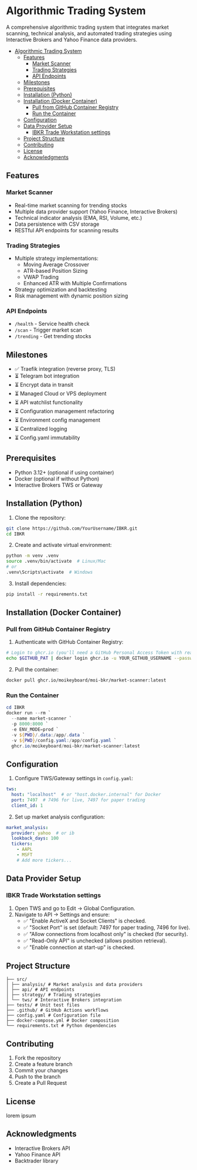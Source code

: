 # Algorithmic Trading System

A comprehensive algorithmic trading system that integrates market scanning, technical analysis, and automated trading strategies using Interactive Brokers and Yahoo Finance data providers.

- [Algorithmic Trading System](#algorithmic-trading-system)
  - [Features](#features)
    - [Market Scanner](#market-scanner)
    - [Trading Strategies](#trading-strategies)
    - [API Endpoints](#api-endpoints)
  - [Milestones](#milestones)
  - [Prerequisites](#prerequisites)
  - [Installation (Python)](#installation-python)
  - [Installation (Docker Container)](#installation-docker-container)
    - [Pull from GitHub Container Registry](#pull-from-github-container-registry)
    - [Run the Container](#run-the-container)
  - [Configuration](#configuration)
  - [Data Provider Setup](#data-provider-setup)
    - [IBKR Trade Workstation settings](#ibkr-trade-workstation-settings)
  - [Project Structure](#project-structure)
  - [Contributing](#contributing)
  - [License](#license)
  - [Acknowledgments](#acknowledgments)

## Features

### Market Scanner
- Real-time market scanning for trending stocks
- Multiple data provider support (Yahoo Finance, Interactive Brokers)
- Technical indicator analysis (EMA, RSI, Volume, etc.)
- Data persistence with CSV storage
- RESTful API endpoints for scanning results

### Trading Strategies
- Multiple strategy implementations:
  - Moving Average Crossover
  - ATR-based Position Sizing
  - VWAP Trading
  - Enhanced ATR with Multiple Confirmations
- Strategy optimization and backtesting
- Risk management with dynamic position sizing

### API Endpoints
- `/health` - Service health check
- `/scan` - Trigger market scan
- `/trending` - Get trending stocks

## Milestones
- ✅ Traefik integration (reverse proxy, TLS)
- ⏳ Telegram bot integration
- ⏳ Encrypt data in transit 
- ⏳ Managed Cloud or VPS deployment
- ⏳ API watchlist functionality
- ⏳ Configuration management refactoring
- ⏳ Environment config management
- ⏳ Centralized logging
- ⏳ Config.yaml immutability

## Prerequisites

- Python 3.12+ (optional if using container)
- Docker (optional if without Python)
- Interactive Brokers TWS or Gateway

## Installation (Python)

1. Clone the repository:
```bash
git clone https://github.com/YourUsername/IBKR.git
cd IBKR
```

2. Create and activate virtual environment:
```bash
python -m venv .venv
source .venv/bin/activate  # Linux/Mac
# or
.venv\Scripts\activate  # Windows
```

3. Install dependencies:
```bash
pip install -r requirements.txt
```

## Installation (Docker Container)

### Pull from GitHub Container Registry

1. Authenticate with GitHub Container Registry:

```bash
# Login to ghcr.io (you'll need a GitHub Personal Access Token with read:packages scope)
echo $GITHUB_PAT | docker login ghcr.io -u YOUR_GITHUB_USERNAME --password-stdin
```

2. Pull the container:
```bash
docker pull ghcr.io/moikeyboard/moi-bkr/market-scanner:latest
```

### Run the Container
```powershell
cd IBKR
docker run --rm `
  --name market-scanner `
  -p 8000:8000 `
  -e ENV_MODE=prod `
  -v ${PWD}/.data:/app/.data `
  -v ${PWD}/config.yaml:/app/config.yaml `
  ghcr.io/moikeyboard/moi-bkr/market-scanner:latest
```

## Configuration

1. Configure TWS/Gateway settings in `config.yaml`:
```yaml
tws:
  host: "localhost"  # or "host.docker.internal" for Docker
  port: 7497  # 7496 for live, 7497 for paper trading
  client_id: 1
```

2. Set up market analysis configuration:
```yaml
market_analysis:
  provider: yahoo  # or ib
  lookback_days: 100
  tickers:
    - AAPL
    - MSFT
    # Add more tickers...
```

## Data Provider Setup

###  IBKR Trade Workstation settings

1. Open TWS and go to Edit → Global Configuration.
2. Navigate to API → Settings and ensure: 
    - ✅ "Enable ActiveX and Socket Clients" is checked.
    - ✅ "Socket Port" is set (default: 7497 for paper trading, 7496 for live).
    - ✅ "Allow connections from localhost only" is checked (for security).
    - ✅ "Read-Only API" is unchecked (allows position retrieval).
    - ✅ "Enable connection at start-up" is checked.

## Project Structure

```
├── src/
│ ├── analysis/ # Market analysis and data providers
│ ├── api/ # API endpoints
│ ├── strategy/ # Trading strategies
│ └── tws/ # Interactive Brokers integration
├── tests/ # Unit test files
├── .github/ # GitHub Actions workflows
├── config.yaml # Configuration file
├── docker-compose.yml # Docker composition
└── requirements.txt # Python dependencies
```

## Contributing

1. Fork the repository
2. Create a feature branch
3. Commit your changes
4. Push to the branch
5. Create a Pull Request

## License

lorem ipsum

## Acknowledgments

- Interactive Brokers API
- Yahoo Finance API
- Backtrader library